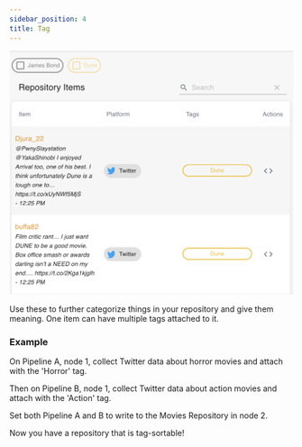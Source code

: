 ```yaml
---
sidebar_position: 4
title: Tag
---
```


![Tag](/img/docs/create-pipeline/concepts/tag.png)

Use these to further categorize things in your repository and give them meaning. One item can have multiple tags attached to it.

### Example

On Pipeline A, node 1, collect Twitter data about horror movies and attach with the 'Horror' tag.

Then on Pipeline B, node 1, collect Twitter data about action movies and attach with the 'Action' tag.

Set both Pipeline A and B to write to the Movies Repository in node 2.

Now you have a repository that is tag-sortable!